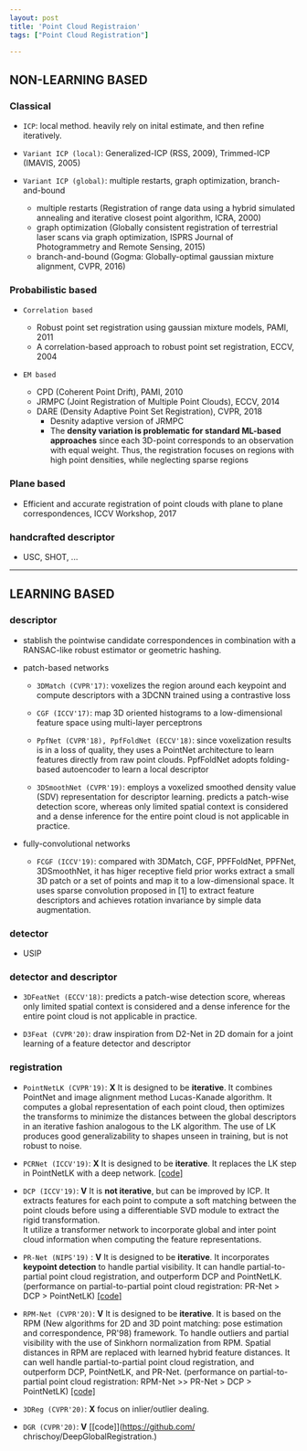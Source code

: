 ```yaml
---
layout: post
title: 'Point Cloud Registraion'
tags: ["Point Cloud Registration"]

---
```


## NON-LEARNING BASED
### Classical
- `ICP`: local method. heavily rely on inital estimate, and then refine iteratively.
  
- `Variant ICP (local)`: Generalized-ICP (RSS, 2009), Trimmed-ICP (IMAVIS, 2005)
  
- `Variant ICP (global)`: multiple restarts, graph optimization, branch-and-bound
  - multiple restarts (Registration of range data using a hybrid simulated annealing and iterative closest point algorithm, ICRA, 2000)
  - graph optimization (Globally consistent registration of terrestrial laser scans via graph optimization, ISPRS Journal of Photogrammetry and Remote Sensing, 2015)
  - branch-and-bound (Gogma: Globally-optimal gaussian mixture alignment, CVPR, 2016)
  
### Probabilistic based
- `Correlation based`
  - Robust point set registration using gaussian mixture models, PAMI, 2011
  - A correlation-based approach to robust point set registration, ECCV, 2004 
  
- `EM based`
  - CPD (Coherent Point Drift), PAMI, 2010
  - JRMPC (Joint Registration of Multiple Point Clouds), ECCV, 2014
  - DARE (Density Adaptive Point Set Registration), CVPR, 2018
    - Desnity adaptive version of JRMPC
    - The **density variation is problematic for standard ML-based approaches** since each 3D-point corresponds to an observation with equal weight. Thus, the registration focuses on regions with high point densities, while neglecting sparse regions

### Plane based
- Efficient and accurate registration of point clouds with plane to plane correspondences, ICCV Workshop, 2017

### handcrafted descriptor
  - USC, SHOT, ...

---

## LEARNING BASED  
### descriptor
  - stablish the pointwise candidate correspondences in combination with a RANSAC-like robust estimator or geometric hashing.
  - patch-based networks
    - `3DMatch (CVPR'17)`: voxelizes the region around each keypoint and compute descriptors with a 3DCNN trained using a contrastive loss

    - `CGF (ICCV'17)`: map 3D oriented histograms to a low-dimensional feature space using multi-layer perceptrons

    - `PpfNet (CVPR'18), PpfFoldNet (ECCV'18)`: since voxelization results is in a loss of quality, they uses a PointNet architecture to learn features directly from raw point clouds. PpfFoldNet adopts folding-based autoencoder to learn a local descriptor

    - `3DSmoothNet (CVPR'19)`: employs a voxelized smoothed density value (SDV) representation for descriptor learning. predicts a patch-wise detection score, whereas only limited spatial context is considered and a dense inference for the entire point cloud is not applicable in practice. 

  - fully-convolutional networks
    - `FCGF (ICCV'19)`: compared with 3DMatch, CGF, PPFFoldNet, PPFNet, 3DSmoothNet, it has higer receptive field prior works extract a small 3D patch or a set of points and map it to a low-dimensional space. It uses sparse convolution proposed in [1] to extract feature descriptors and achieves rotation invariance by simple data augmentation.

### detector
  - USIP
  
### detector and descriptor
  - `3DFeatNet (ECCV'18)`: predicts a patch-wise detection score, whereas only limited spatial context is considered and a dense inference for the entire point cloud is not applicable in practice.

  - `D3Feat (CVPR'20)`: draw inspiration from D2-Net in 2D domain for a joint learning of a feature detector and descriptor
  
### registration

 - `PointNetLK (CVPR'19)`: **X**
 It is designed to be **iterative**.
 It combines PointNet and image alignment method Lucas-Kanade algorithm. 
 It computes a global representation of each point cloud,
 then optimizes the transforms to minimize the distances between
 the global descriptors in an iterative fashion analogous to the LK algorithm.
 The use of LK produces good generalizability to 
 shapes unseen in training, but is not robust to noise.
 
 - `PCRNet (ICCV'19)`: **X**
 It is designed to be **iterative**.
 It replaces the LK step in PointNetLK with a deep network.
 [[code]](https://github.com/vinits5/pcrnet)
 
 - `DCP (ICCV'19)`: **V** 
 It is **not iterative**, but can be improved by ICP.
 It extracts features for each point to compute a soft matching 
 between the point clouds before using a differentiable SVD module to 
 extract the rigid transformation.  
 It utilize a transformer network to 
 incorporate global and inter point cloud information when 
 computing the feature representations.
 
 - `PR-Net (NIPS'19)` : **V** 
 It is designed to be **iterative**.
 It incorporates **keypoint detection** to handle partial visibility.
 It can handle partial-to-partial point cloud registration, and outperform DCP and PointNetLK.
 (performance on partial-to-partial point cloud registration: PR-Net > DCP > PointNetLK)
 [[code]](https://github.com/WangYueFt/prnet)
 
 - `RPM-Net (CVPR'20)`: **V** 
 It is designed to be **iterative**.
 It is based on the RPM (New algorithms for 2D and 3D
point matching: pose estimation and correspondence, PR'98) framework. 
To handle outliers and  partial visibility with the use of Sinkhorn normalization from RPM. 
Spatial distances in RPM are replaced with learned hybrid feature distances.
It can well handle partial-to-partial point cloud registration, and outperform DCP, PointNetLK, and PR-Net.
(performance on partial-to-partial point cloud registration: RPM-Net >> PR-Net > DCP > PointNetLK)
[[code]](https://github.com/yewzijian/RPMNet)
 
 - `3DReg (CVPR'20)`: **X** focus on inlier/outlier dealing.
 
 - `DGR (CVPR'20)`: **V** 
 [[code]](https://github.com/
chrischoy/DeepGlobalRegistration.)
  
